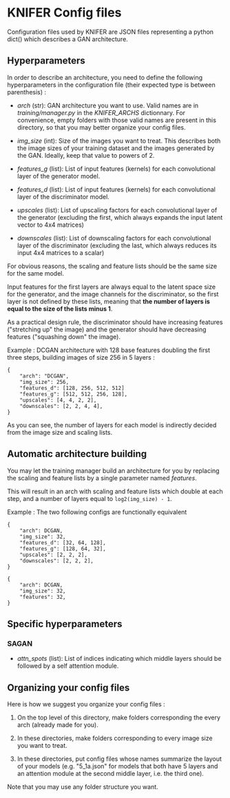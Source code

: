 # KNIFER Config files

Configuration files used by KNIFER are JSON files representing a python dict()
which describes a GAN architecture.

## Hyperparameters

In order to describe an architecture, you need to define the following hyperparameters
in the configuration file (their expected type is between parenthesis) :

- *arch* (str): GAN architecture you want to use. Valid names are in *training/manager.py* in the *KNIFER_ARCHS* dictionnary. For convenience, empty folders with those valid names are present in this directory, so that you may better organize your config files.

- *img_size* (int): Size of the images you want to treat. This describes both the image sizes of your training dataset and the images generated by the GAN. Ideally, keep that value to powers of 2.

- *features_g* (list): List of input features (kernels) for each convolutional layer of the generator model.

- *features_d* (list): List of input features (kernels) for each convolutional layer of the discriminator model.

- *upscales* (list): List of upscaling factors for each convolutional layer of the generator (excluding the first, which always expands the input latent vector to 4x4 matrices)

- *downscales* (list): List of downscaling factors for each convolutional layer of the discriminator (excluding the last, which always reduces its input 4x4 matrices to a scalar)

For obvious reasons, the scaling and feature lists should be the same size for the same model. 

Input features for the first layers are always equal to the latent space size for the generator, and the image channels for the discriminator, so the first layer is not defined by these lists, meaning that **the number of layers is equal to the size of the lists minus 1**.

As a practical design rule, the discriminator should have increasing features ("stretching up" the image) and the generator should have decreasing features ("squashing down" the image).

Example : DCGAN architecture with 128 base features doubling the first three steps, building images of size 256 in 5 layers : 

    {
        "arch": "DCGAN",
        "img_size": 256,
        "features_d": [128, 256, 512, 512]
        "features_g": [512, 512, 256, 128],
        "upscales": [4, 4, 2, 2],
        "downscales": [2, 2, 4, 4],
    }

As you can see, the number of layers for each model is indirectly decided from the image size and scaling lists.

## Automatic architecture building

You may let the training manager build an architecture for you by replacing the scaling and feature lists by a single parameter named *features*.

This will result in an arch with scaling and feature lists which double at each step, and a number of layers equal to ```log2(img_size) - 1```.

Example : The two following configs are functionally equivalent

    {
        "arch": DCGAN,
        "img_size": 32,
        "features_d": [32, 64, 128],
        "features_g": [128, 64, 32],
        "upscales": [2, 2, 2],
        "downscales": [2, 2, 2],
    }

    {
        "arch": DCGAN,
        "img_size": 32,
        "features": 32,
    }

## Specific hyperparameters

### SAGAN

- *attn_spots* (list): List of indices indicating which middle layers should be followed by a self attention module.

## Organizing your config files

Here is how we suggest you organize your config files :

1. On the top level of this directory, make folders corresponding the every arch (already made for you).

2. In these directories, make folders corresponding to every image size you want to treat.

3. In these directories, put config files whose names summarize the layout of your models
(e.g. "5_1a.json" for models that both have 5 layers and an attention module at the second middle layer, i.e. the third one).

Note that you may use any folder structure you want.
